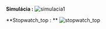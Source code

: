 **Simulácia :** 
![simulacia1](https://user-images.githubusercontent.com/60688750/77209135-c43fb100-6afd-11ea-8e65-34c783e69b46.png)


**Stopwatch_top : **
![stopwatch_top](https://user-images.githubusercontent.com/60688750/77211319-eb997c80-6b03-11ea-8544-d5da8658d770.jpg)
